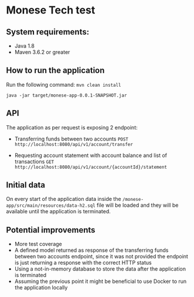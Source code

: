 # Monese Tech test
## System requirements:
* Java 1.8
* Maven 3.6.2 or greater

## How to run the application
Run the following command: 
`mvn clean install`

`java -jar target/monese-app-0.0.1-SNAPSHOT.jar`

## API
The application as per request is exposing 2 endpoint:
* Transferring funds between two accounts
    `POST http://localhost:8080/api/v1/account/transfer`
    
* Requesting account statement with account balance and list of transactions
    `GET http://localhost:8080/api/v1/account/{accountId}/statement`
    
## Initial data
On every start of the application data inside the `/monese-app/src/main/resources/data-h2.sql` file 
will be loaded and they will be available until the application is terminated.

## Potential improvements
* More test coverage
* A defined model returned as response of the transferring funds between two accounts endpoint, since it was not provided
the endpoint is just returning a response with the correct HTTP status
* Using a not-in-memory database to store the data after the application is terminated
* Assuming the previous point it might be beneficial to use Docker to run the application locally
